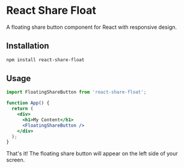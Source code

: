 # React Share Float

A floating share button component for React with responsive design.

## Installation

```bash
npm install react-share-float
```

## Usage

```jsx
import FloatingShareButton from 'react-share-float';

function App() {
  return (
    <div>
      <h1>My Content</h1>
      <FloatingShareButton />
    </div>
  );
}
```

That's it! The floating share button will appear on the left side of your screen.
